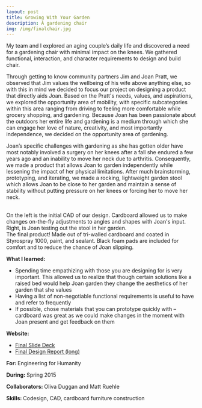```yaml
---
layout: post
title: Growing With Your Garden
description: A gardening chair
img: /img/finalchair.jpg
---
```


My team and I explored an aging couple’s daily life and discovered a need for a gardening chair with minimal impact on the knees. We gathered functional, interaction, and character requirements to design and build chair.

Through getting to know community partners Jim and Joan Pratt, we observed that Jim values the well­being of his wife above anything else, so with this in mind we decided to focus our project on designing a product that directly aids Joan. Based on the Pratt's needs, values, and aspirations, we explored the opportunity area of mobility, with specific subcategories within this area ranging from driving to feeling more comfortable while grocery shopping, and gardening. Because Joan has been passionate about the outdoors her entire life and gardening is a medium through which she can engage her love of nature, creativity, and most importantly independence, we decided on the opportunity area of gardening. 

Joan’s specific challenges with gardening as she has gotten older have most notably involved a surgery on her knees after a fall she endured a few years ago and an inability to move her neck due to arthritis. Consequently, we made a product that allows Joan to garden independently while lessening the impact of her physical limitations. After much brainstorming, prototyping, and iterating, we made a rocking, light­weight garden stool which allows Joan to be close to her garden and maintain a sense of stability without putting pressure on her knees or forcing her to move her neck.

<div class="img_row">
	<img class="col one" src="{{ site.baseurl }}/img/seat.png" alt="" title="example image"/>
	<img class="col one" src="{{ site.baseurl }}/img/cardboard.jpg" alt="" title="example image"/>
	<img class="col one" src="{{ site.baseurl }}/img/testing.jpg" alt="" title="example image"/>
</div>
<div class="col three caption">
	On the left is the initial CAD of our design. Cardboard allowed us to make changes on-the-fly adjustments to angles and shapes with Joan's input. Right, is Joan testing out the stool in her garden.
</div>

<img class="col three" src="{{ site.baseurl }}/img/finalchair.jpg" alt="" title="example image"/>
<div class="col three caption">
	The final product! Made out of tri-walled cardboard and coated in Styrospray 1000, paint, and sealant. Black foam pads are included for comfort and to reduce the chance of Joan slipping.
</div>


<b>What I learned:</b>
- Spending time empathizing with those you are designing for is very important. This allowed us to realize that though certain solutions like a raised bed would help Joan garden they change the aesthetics of her garden that she values
- Having a list of non-negotiable functional requirements is useful to have and refer to frequently
- If possible, chose materials that you can prototype quickly with – cardboard was great as we could make changes in the moment with Joan present and get feedback on them 


<b>Website: </b>
- <a href="https://drive.google.com/file/d/0B3XKwLbVzbCvUmRoLXRPSWVuUzA/view">Final Slide Deck</a>
- <a href="https://drive.google.com/file/d/0B3XKwLbVzbCvUmRoLXRPSWVuUzA/view">Final Design Report (long)</a>

<b>For: </b>Engineering for Humanity

<b>During: </b>Spring 2015

<b>Collaborators: </b>Oliva Duggan and Matt Ruehle

<b>Skills: </b> Codesign, CAD, cardboard furniture construction